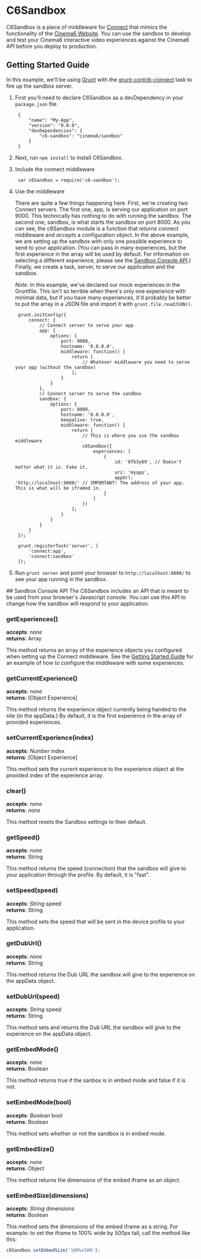 # C6Sandbox
C6Sandbox is a piece of middleware for [Connect](https://github.com/senchalabs/connect) that mimics the functionality of the [Cinema6 Website](https://github.com/cinema6/site). You can use the sandbox to develop and test your Cinema6 interactive video experiences against the Cinema6 API before you deploy to production.

## <a id="getting-started"></a>Getting Started Guide
In this example, we'll be using [Grunt](https://github.com/gruntjs/grunt) with the [grunt-contrib-connect](https://github.com/gruntjs/grunt-contrib-connect) task to fire up the sandbox server.

1. First you'll need to declare C6Sandbox as a devDependency in your ````package.json```` file.

		{
    		"name": "My-App",
		    "version": "0.0.0",
		    "devDependencies": {
		        "c6-sandbox": "cinema6/sandbox"
		    }
		}

2. Next, run ````npm install```` to install C6Sandbox.

3. Include the connect middleware

		var c6Sandbox = require('c6-sandbox');
		
4. Use the middleware

	There are quite a few things happening here. First, we're creating *two* Connect servers. The first one, app, is serving our application on port 9000. This technically has nothing to do with running the sandbox. The second one, sandbox, is what starts the sandbox on port 8000. As you can see, the c6Sandbox module is a function that *returns* connect middleware and *accepts* a configuration object. In the above example, we are setting up the sandbox with only one possible experience to send to your application. (You can pass in many experiences, but the first experience in the array will be used by default. For information on selecting a different experience, please see the [Sandbox Console API](#console-api).) Finally, we create a task, server, to serve our application and the sandbox.
	
	*Note*: In this example, we've declared our mock experiences in the Gruntfile. This isn't so terrible when there's only one experience with minimal data, but if you have many experiences, it'd probably be better to put the array in a JSON file and import it with ````grunt.file.readJSON()````.

		grunt.initConfig({
			connect: {
				// Connect server to serve your app
				app: {
					options: {
						port: 9000,
						hostname: '0.0.0.0',
						middleware: function() {
							return [
								// Whatever middleware you need to serve your app (without the sandbox)
							];
						}
					}
				},
				// Connect server to serve the sandbox
				sandbox: {
					options: {
						port: 8000,
						hostname: '0.0.0.0',
						keepalive: true,
						middleware: function() {
							return [
								// This is where you use the sandbox middleware
								c6Sandbox({
									experiences: [
										{
											id: '8fb3y89', // Doesn't matter what it is. Fake it.
											uri: 'myapp',
											appUrl: 'http://localhost:9000/' // IMPORTANT! The address of your app. This is what will be iframed in.
										}
									]
								})
							];
						}
					}
				}
			}
		});
		
		grunt.registerTask('server', [
			'connect:app',
			'connect:sandbox'
		]);

5. Run ````grunt server```` and point your browser to ````http://localhost:8000/```` to see your app running in the sandbox.

##<a id="console-api"></a> Sandbox Console API
The C6Sandbox includes an API that is meant to be used from your browser's Javascript console. You can use this API to change how the sandbox will respond to your application.

### getExperiences()
**accepts**: *none*  
**returns**: Array

This method returns an array of the experience objects you configured when setting up the Connect middleware. See the [Getting Started Guide](#getting-started) for an example of how to configure the middleware with some experiences.

### getCurrentExperience()
**accepts**: *none*  
**returns**: [Object Experience]

This method returns the experience object currently being handed to the site (in the appData.) By default, it is the first experience in the array of provided experiences.

### setCurrentExperience(index)
**accepts**: *Number* index  
**returns**: [Object Experience]

This method sets the current experience to the experience object at the provided index of the experience array.

### clear()
**accepts**: *none*  
**returns**: *none*

This method resets the Sandbox settings to their default.

### getSpeed()
**accepts**: *none*  
**returns**: String

This method returns the speed (connection) that the sandbox will give to your application through the profile. By default, it is "fast".

### setSpeed(speed)
**accepts**: *String* speed  
**returns**: String

This method sets the speed that will be sent in the device profile to your application.

### getDubUrl()
**accepts**: *none*  
**returns**: String

This method returns the Dub URL the sandbox will give to the experience on the appData object.

### setDubUrl(speed)
**accepts**: *String* speed  
**returns**: String

This method sets and returns the Dub URL the sandbox will give to the experience on the appData object.

### getEmbedMode()
**accepts**: *none*  
**returns**: Boolean

This method returns true if the sanbox is in embed mode and false if it is not.

### setEmbedMode(bool)
**accepts**: *Boolean* bool  
**returns**: Boolean

This method sets whether or not the sandbox is in embed mode.

### getEmbedSize()
**accepts**: *none*  
**returns**: Object

This method returns the dimensions of the embed iframe as an object.

### setEmbedSize(dimensions)
**accepts**: *String* dimensions  
**returns**: Boolean

This method sets the dimensions of the embed iframe as a string. For example: to set the iframe to 100% wide by 500px tall, call the method like this:
```javascript
c6Sandbox.setEmbedSize('100%x500');
```